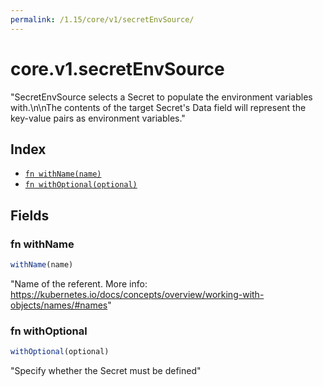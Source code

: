 ```yaml
---
permalink: /1.15/core/v1/secretEnvSource/
---
```


# core.v1.secretEnvSource

"SecretEnvSource selects a Secret to populate the environment variables with.\n\nThe contents of the target Secret's Data field will represent the key-value pairs as environment variables."

## Index

* [`fn withName(name)`](#fn-withname)
* [`fn withOptional(optional)`](#fn-withoptional)

## Fields

### fn withName

```ts
withName(name)
```

"Name of the referent. More info: https://kubernetes.io/docs/concepts/overview/working-with-objects/names/#names"

### fn withOptional

```ts
withOptional(optional)
```

"Specify whether the Secret must be defined"